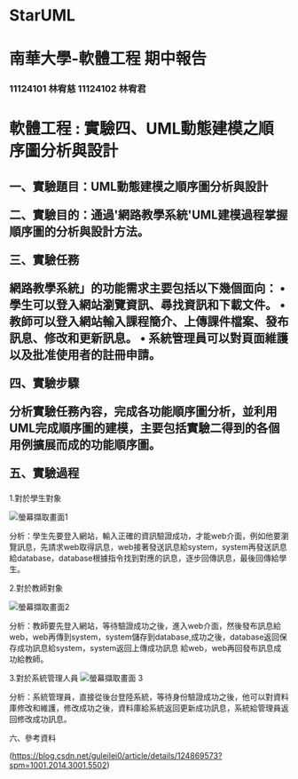 # StarUML
# 南華大學-軟體工程 期中報告
<h3>11124101 林宥慈 11124102 林宥君<h3>
<h1>軟體工程 : 實驗四、UML動態建模之順序圖分析與設計</h1>

<h2>
一、實驗題目：UML動態建模之順序圖分析與設計

二、實驗目的：通過'網路教學系統'UML建模過程掌握順序圖的分析與設計方法。

三、實驗任務

網路教學系統」的功能需求主要包括以下幾個面向：
• 學生可以登入網站瀏覽資訊、尋找資訊和下載文件。
• 教師可以登入網站輸入課程簡介、上傳課件檔案、發布訊息、修改和更新訊息。
• 系統管理員可以對頁面維護以及批准使用者的註冊申請。

四、實驗步驟

分析實驗任務內容，完成各功能順序圖分析，並利用UML完成順序圖的建模，主要包括實驗二得到的各個用例擴展而成的功能順序圖。

五、實驗過程
</h2>
1.對於學生對象

![螢幕擷取畫面1](https://github.com/user-attachments/assets/0dedf2a3-8527-4800-952a-61d96da0607a)


分析：學生先要登入網站，輸入正確的資訊驗證成功，才能web介面，例如他要瀏覽訊息，先請求web取得訊息，web接著發送訊息給system，system再發送訊息給database，database根據指令找到對應的訊息，逐步回傳訊息，最後回傳給學生。

2.對於教師對象

![螢幕擷取畫面2](https://github.com/user-attachments/assets/a5b709c7-b338-4aa0-858f-66fb01d45cb5)


分析：教師要先登入網站，等待驗證成功之後，進入web介面，然後發布訊息給web，web再傳到system，system儲存到database,成功之後，database返回保存成功訊息給system，system返回上傳成功訊息 給web，web再回發布訊息成功給教師。

3.對於系統管理人員
![螢幕擷取畫面 3](https://github.com/user-attachments/assets/6198f35b-dae9-458c-b483-fdb2f58364b0)

分析：系統管理員，直接從後台登陸系統，等待身份驗證成功之後，他可以對資料庫修改和維護，修改成功之後，資料庫給系統返回更新成功訊息，系統給管理員返回修改成功訊息。

六、參考資料

(https://blog.csdn.net/guleilei0/article/details/124869573?spm=1001.2014.3001.5502)
